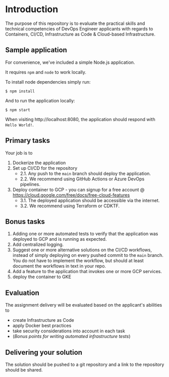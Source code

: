 # Introduction

The purpose of this repository is to evaluate the practical skills and technical competencies of DevOps Engineer applicants with regards to Containers, CI/CD, Infrastructure as Code & Cloud-based Infrastructure.

## Sample application

For convenience, we've included a simple Node.js application.

It requires `npm` and `node` to work locally.

To install node dependencies simply run:
```
$ npm install
```

And to run the application locally:

```
$ npm start
```

When visiting http://localhost:8080, the application should respond with `Hello World!`.

## Primary tasks

Your job is to

1. Dockerize the application
2. Set up CI/CD for the repository
    - 2.1. Any push to the `main` branch should deploy the application.
    - 2.2. We recommend using GitHub Actions or Azure DevOps pipelines.
3. Deploy container to GCP - you can signup for a free account @ https://cloud.google.com/free/docs/free-cloud-features
    - 3.1. The deployed application should be accessible via the internet.
    - 3.2. We recommend using Terraform or CDKTF.

## Bonus tasks

1. Adding one or more automated tests to verify that the application was deployed to GCP and is running as expected.
2. Add centralized logging.
3. Suggest one or more alternative solutions on the CI/CD workflows, instead of simply deploying on every pushed commit to the `main` branch. You do not have to implement the workflow, but should at least document the workflows in text in your repo.
4. Add a feature to the application that invokes one or more GCP services.
5. deploy the container to GKE

## Evaluation

The assignment delivery will be evaluated based on the applicant's abilities to
- create Infrastructure as Code
- apply Docker best practices
- take security considerations into account in each task
- (_Bonus points for writing automated infrastructure tests_)

## Delivering your solution

The solution should be pushed to a git repository and a link to the repository should be shared.
